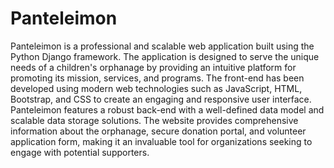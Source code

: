 # Panteleimon
Panteleimon is a professional and scalable web application built using the Python Django framework. The application is designed to serve the unique needs of a children's orphanage by providing an intuitive platform for promoting its mission, services, and programs. The front-end has been developed using modern web technologies such as JavaScript, HTML, Bootstrap, and CSS to create an engaging and responsive user interface. Panteleimon features a robust back-end with a well-defined data model and scalable data storage solutions. The website provides comprehensive information about the orphanage, secure donation portal, and volunteer application form, making it an invaluable tool for organizations seeking to engage with potential supporters.
